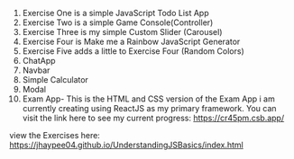 1. Exercise One is a simple JavaScript Todo List App
2. Exercise Two is a simple Game Console(Controller) 
3. Exercise Three is my simple Custom Slider (Carousel)
4. Exercise Four is Make me a Rainbow JavaScript Generator
5. Exercise Five adds a little to Exercise Four (Random Colors)
6. ChatApp
7. Navbar
8. Simple Calculator
9. Modal
10. Exam App- This is the HTML and CSS version of the Exam App i am currently creating using ReactJS as my primary framework. You can visit the link here to see my current progress: https://cr45pm.csb.app/ 

view the Exercises here: 
https://jhaypee04.github.io/UnderstandingJSBasics/index.html
